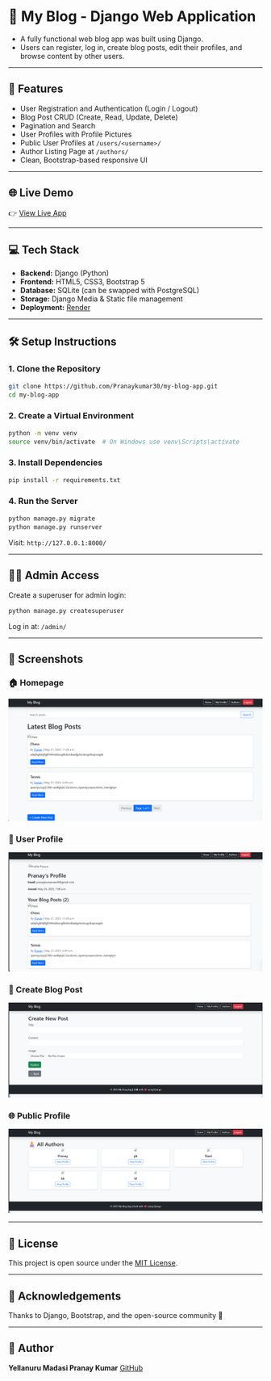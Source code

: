 # 📝 My Blog - Django Web Application

- A fully functional web blog app was built using Django. 
- Users can register, log in, create blog posts, edit their profiles, and browse content by other users.
---

## 🚀 Features

- User Registration and Authentication (Login / Logout)
- Blog Post CRUD (Create, Read, Update, Delete)
- Pagination and Search
- User Profiles with Profile Pictures
- Public User Profiles at `/users/<username>/`
- Author Listing Page at `/authors/`
- Clean, Bootstrap-based responsive UI

---

## 🌐 Live Demo

👉 [View Live App](https://my-blog-app-patr.onrender.com)


---

## 💻 Tech Stack

- **Backend:** Django (Python)
- **Frontend:** HTML5, CSS3, Bootstrap 5
- **Database:** SQLite (can be swapped with PostgreSQL)
- **Storage:** Django Media & Static file management
- **Deployment:** [Render](https://render.com)

---

## 🛠️ Setup Instructions

### 1. Clone the Repository

```bash
git clone https://github.com/Pranaykumar30/my-blog-app.git
cd my-blog-app
```

### 2. Create a Virtual Environment

```bash
python -m venv venv
source venv/bin/activate  # On Windows use venv\Scripts\activate
```

### 3. Install Dependencies

```bash
pip install -r requirements.txt
```

### 4. Run the Server

```bash
python manage.py migrate
python manage.py runserver
```

Visit: `http://127.0.0.1:8000/`

---

## 👨‍💼 Admin Access

Create a superuser for admin login:

```bash
python manage.py createsuperuser
```

Log in at: `/admin/`

---

## 📸 Screenshots


### 🏠 Homepage

![Homepage](ScreenShots/home.png)

### 👤 User Profile

![Profile Page](ScreenShots/user_profile.png)

### 📝 Create Blog Post

![New Post](ScreenShots/create_post.png)

### 🌐 Public Profile

![Public Profile](ScreenShots/public_profiles.png)

---

## 📄 License

This project is open source under the [MIT License](LICENSE).

---

## 🙌 Acknowledgements

Thanks to Django, Bootstrap, and the open-source community 💙

---

## 👤 Author

**Yellanuru Madasi Pranay Kumar**
[GitHub](https://github.com/Pranaykumar30)

